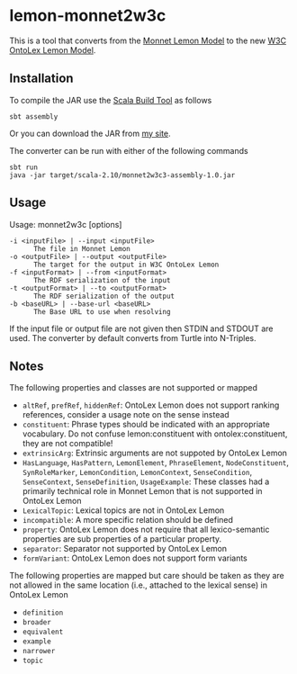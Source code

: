 # lemon-monnet2w3c

This is a tool that converts from the [Monnet Lemon Model](http://lemon-model.net)
to the new [W3C OntoLex Lemon Model](https://www.w3.org/2016/05/ontolex/).

## Installation

To compile the JAR use the [Scala Build Tool](http://www.scala-sbt.org/) as follows

    sbt assembly

Or you can download the JAR from [my site](http://john.mccr.ae/monnet2w3c3-assembly-1.0.jar).

The converter can be run with either of the following commands

    sbt run
    java -jar target/scala-2.10/monnet2w3c3-assembly-1.0.jar

## Usage

  Usage: monnet2w3c [options]
  
    -i <inputFile> | --input <inputFile>
          The file in Monnet Lemon
    -o <outputFile> | --output <outputFile>
          The target for the output in W3C OntoLex Lemon
    -f <inputFormat> | --from <inputFormat>
          The RDF serialization of the input
    -t <outputFormat> | --to <outputFormat>
          The RDF serialization of the output
    -b <baseURL> | --base-url <baseURL>
          The Base URL to use when resolving

If the input file or output file are not given then STDIN and STDOUT are used.
The converter by default converts from Turtle into N-Triples.

## Notes

The following properties and classes are not supported or mapped

* `altRef`, `prefRef`, `hiddenRef`: OntoLex Lemon does not support ranking references, consider a usage note on the sense instead
* `constituent`: Phrase types should be indicated with an appropriate vocabulary. Do not confuse lemon:constituent with ontolex:constituent, they are not compatible!
* `extrinsicArg`: Extrinsic arguments are not suppoted by OntoLex Lemon
* `HasLanguage`, `HasPattern`, `LemonElement`, `PhraseElement`, `NodeConstituent`, `SynRoleMarker`,
`LemonCondition`, `LemonContext`, `SenseCondition`, `SenseContext`, `SenseDefinition`, `UsageExample`: 
These classes had a primarily technical role in Monnet Lemon that is not supported
in OntoLex Lemon
* `LexicalTopic`: Lexical topics are not in OntoLex Lemon
* `incompatible`: A more specific relation should be defined
* `property`: OntoLex Lemon does not require that all lexico-semantic properties
    are sub properties of a particular property.
* `separator`: Separator not supported by OntoLex Lemon
* `formVariant`: OntoLex Lemon does not support form variants

The following properties are mapped but care should be taken as they are not 
allowed in the same location (i.e., attached to the lexical sense) in OntoLex
Lemon

* `definition`
* `broader`
* `equivalent`
* `example`
* `narrower`
* `topic`
